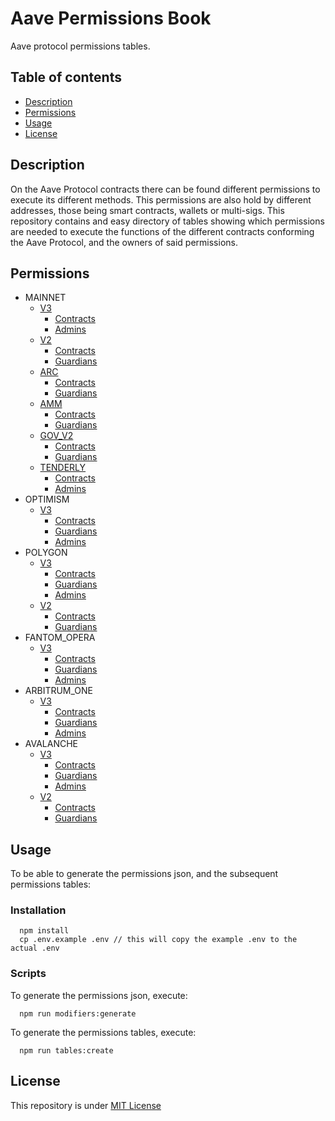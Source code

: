 
# Aave Permissions Book

Aave protocol permissions tables.

## Table of contents
- [Description](#Description)
- [Permissions](#Permissions)
- [Usage](#Usage)
- [License](#License)

## Description

On the Aave Protocol contracts there can be found different permissions to execute its different methods. This permissions are also hold by different addresses, those being smart contracts, wallets or multi-sigs.
This repository contains and easy directory of tables showing which permissions are needed to execute the functions of the different contracts conforming the Aave Protocol, and the owners of said permissions.


## Permissions

- MAINNET 
  - [V3](./MAINNET-V3.md) 
    - [Contracts](./MAINNET-V3.md#contracts) 
    - [Admins](./MAINNET-V3.md#Admins) 
  - [V2](./MAINNET-V2.md) 
    - [Contracts](./MAINNET-V2.md#contracts) 
    - [Guardians](./MAINNET-V2.md#Guardians) 
  - [ARC](./MAINNET-ARC.md) 
    - [Contracts](./MAINNET-ARC.md#contracts) 
    - [Guardians](./MAINNET-ARC.md#Guardians) 
  - [AMM](./MAINNET-AMM.md) 
    - [Contracts](./MAINNET-AMM.md#contracts) 
    - [Guardians](./MAINNET-AMM.md#Guardians) 
  - [GOV_V2](./MAINNET-GOV_V2.md) 
    - [Contracts](./MAINNET-GOV_V2.md#contracts) 
    - [Guardians](./MAINNET-GOV_V2.md#Guardians) 
  - [TENDERLY](./MAINNET-TENDERLY.md) 
    - [Contracts](./MAINNET-TENDERLY.md#contracts) 
    - [Admins](./MAINNET-TENDERLY.md#Admins) 
- OPTIMISM 
  - [V3](./OPTIMISM-V3.md) 
    - [Contracts](./OPTIMISM-V3.md#contracts) 
    - [Guardians](./OPTIMISM-V3.md#Guardians) 
    - [Admins](./OPTIMISM-V3.md#Admins) 
- POLYGON 
  - [V3](./POLYGON-V3.md) 
    - [Contracts](./POLYGON-V3.md#contracts) 
    - [Guardians](./POLYGON-V3.md#Guardians) 
    - [Admins](./POLYGON-V3.md#Admins) 
  - [V2](./POLYGON-V2.md) 
    - [Contracts](./POLYGON-V2.md#contracts) 
    - [Guardians](./POLYGON-V2.md#Guardians) 
- FANTOM_OPERA 
  - [V3](./FANTOM_OPERA-V3.md) 
    - [Contracts](./FANTOM_OPERA-V3.md#contracts) 
    - [Guardians](./FANTOM_OPERA-V3.md#Guardians) 
    - [Admins](./FANTOM_OPERA-V3.md#Admins) 
- ARBITRUM_ONE 
  - [V3](./ARBITRUM_ONE-V3.md) 
    - [Contracts](./ARBITRUM_ONE-V3.md#contracts) 
    - [Guardians](./ARBITRUM_ONE-V3.md#Guardians) 
    - [Admins](./ARBITRUM_ONE-V3.md#Admins) 
- AVALANCHE 
  - [V3](./AVALANCHE-V3.md) 
    - [Contracts](./AVALANCHE-V3.md#contracts) 
    - [Guardians](./AVALANCHE-V3.md#Guardians) 
    - [Admins](./AVALANCHE-V3.md#Admins) 
  - [V2](./AVALANCHE-V2.md) 
    - [Contracts](./AVALANCHE-V2.md#contracts) 
    - [Guardians](./AVALANCHE-V2.md#Guardians) 
       
    
## Usage

To be able to generate the permissions json, and the subsequent permissions tables:

### Installation

```
  npm install
  cp .env.example .env // this will copy the example .env to the actual .env
```

### Scripts

To generate the permissions json, execute:
```
  npm run modifiers:generate
```

To generate the permissions tables, execute:
```
  npm run tables:create
```



## License
This repository is under [MIT License](./LICENSE)
